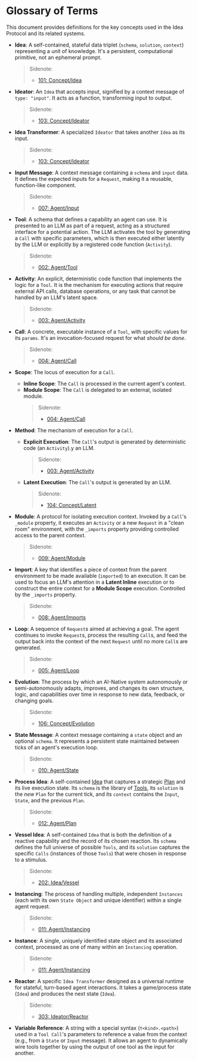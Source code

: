 # Glossary of Terms

This document provides definitions for the key concepts used in the Idea Protocol and its related systems.

- **Idea**: A self-contained, stateful data triplet (`schema`, `solution`, `context`) representing a unit of knowledge. It's a persistent, computational primitive, not an ephemeral prompt.

  > Sidenote:
  >
  > - [101: Concept/Idea](./101_concept_idea.md)

- **Ideator**: An `Idea` that accepts input, signified by a context message of `type: "input"`. It acts as a function, transforming input to output.

  > Sidenote:
  >
  > - [103: Concept/Ideator](./103_concept_ideator.md)

- **Idea Transformer**: A specialized `Ideator` that takes another `Idea` as its input.

  > Sidenote:
  >
  > - [103: Concept/Ideator](./103_concept_ideator.md)

- **Input Message**: A context message containing a `schema` and `input` data. It defines the expected inputs for a `Request`, making it a reusable, function-like component.

  > Sidenote:
  >
  > - [007: Agent/Input](./007_agent_input.md)

- **Tool**: A schema that defines a capability an agent can use. It is presented to an LLM as part of a request, acting as a structured interface for a potential action. The LLM activates the tool by generating a `Call` with specific parameters, which is then executed either latently by the LLM or explicitly by a registered code function (`Activity`).

  > Sidenote:
  >
  > - [002: Agent/Tool](./002_agent_tool.md)

- **Activity**: An explicit, deterministic code function that implements the logic for a `Tool`. It is the mechanism for executing actions that require external API calls, database operations, or any task that cannot be handled by an LLM's latent space.

  > Sidenote:
  >
  > - [003: Agent/Activity](./003_agent_activity.md)

- **Call**: A concrete, executable instance of a `Tool`, with specific values for its `params`. It's an invocation-focused request for what _should be done_.

  > Sidenote:
  >
  > - [004: Agent/Call](./004_agent_call.md)

- **Scope**: The locus of execution for a `Call`.
  - **Inline Scope**: The `Call` is processed in the current agent's context.
  - **Module Scope**: The `Call` is delegated to an external, isolated module.
    > Sidenote:
    >
    > - [004: Agent/Call](./004_agent_call.md)

- **Method**: The mechanism of execution for a `Call`.
  - **Explicit Execution**: The `Call`'s output is generated by deterministic code (an `Activity`).y an LLM.

    > Sidenote:
    >
    > - [003: Agent/Activity](./003_agent_activity.md)

  - **Latent Execution**: The `Call`'s output is generated by an LLM.

    > Sidenote:
    >
    > - [104: Concept/Latent](./104_concept_latent.md)

- **Module**: A protocol for isolating execution context. Invoked by a `Call`'s `_module` property, it executes an `Activity` or a new `Request` in a "clean room" environment, with the `_imports` property providing controlled access to the parent context.

  > Sidenote:
  >
  > - [009: Agent/Module](./009_agent_module.md)

- **Import**: A key that identifies a piece of context from the parent environment to be made available (`imported`) to an execution. It can be used to focus an LLM's attention in a **Latent Inline** execution or to construct the entire context for a **Module Scope** execution. Controlled by the `_imports` property.

  > Sidenote:
  >
  > - [008: Agent/Imports](./008_agent_imports.md)

- **Loop**: A sequence of `Request`s aimed at achieving a goal. The agent continues to invoke `Request`s, process the resulting `Call`s, and feed the output back into the context of the next `Request` until no more `Call`s are generated.

  > Sidenote:
  >
  > - [005: Agent/Loop](./005_agent_loop.md)

- **Evolution**: The process by which an AI-Native system autonomously or semi-autonomously adapts, improves, and changes its own structure, logic, and capabilities over time in response to new data, feedback, or changing goals.

  > Sidenote:
  >
  > - [106: Concept/Evolution](./106_concept_evolution.md)

- **State Message**: A context message containing a `state` object and an optional `schema`. It represents a persistent state maintained between ticks of an agent's execution loop.

  > Sidenote:
  >
  > - [010: Agent/State](./010_agent_state.md)

- **Process Idea**: A self-contained [Idea](./101_concept_idea.md) that captures a strategic [Plan](./012_agent_plan.md) and its live execution state. Its `schema` is the library of [Tools](./002_agent_tool.md), its `solution` is the _new_ `Plan` for the current tick, and its `context` contains the `Input`, `State`, and the previous `Plan`.

  > Sidenote:
  >
  > - [012: Agent/Plan](./012_agent_plan.md)

- **Vessel Idea**: A self-contained `Idea` that is both the definition of a reactive capability and the record of its chosen reaction. Its `schema` defines the full universe of possible `Tools`, and its `solution` captures the specific `Calls` (instances of those `Tools`) that were chosen in response to a stimulus.

  > Sidenote:
  >
  > - [202: Idea/Vessel](./202_idea_vessel.md)

- **Instancing**: The process of handling multiple, independent `Instances` (each with its own `State Object` and unique identifier) within a single agent request.

  > Sidenote:
  >
  > - [011: Agent/Instancing](./011_agent_instancing.md)

- **Instance**: A single, uniquely identified state object and its associated context, processed as one of many within an `Instancing` operation.

  > Sidenote:
  >
  > - [011: Agent/Instancing](./011_agent_instancing.md)

- **Reactor**: A specific `Idea Transformer` designed as a universal runtime for stateful, turn-based agent interactions. It takes a game/process state (`Idea`) and produces the next state (`Idea`).

  > Sidenote:
  >
  > - [303: Ideator/Reactor](./303_ideator_reactor.md)

- **Variable Reference**: A string with a special syntax (`†<kind>.<path>`) used in a `Tool Call`'s parameters to reference a value from the context (e.g., from a `State` or `Input` message). It allows an agent to dynamically wire tools together by using the output of one tool as the input for another.
